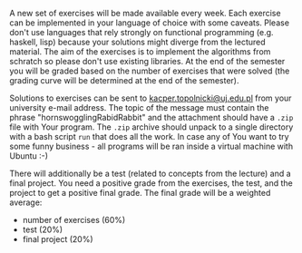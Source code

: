 A new set of exercises will be made available every week. Each 
exercise can be implemented in your language of choice with some caveats.
Please don't use languages that rely strongly on functional programming
(e.g. haskell, lisp) because your solutions might diverge from the 
lectured material. The aim of the exercises is to implement the algorithms from
schratch so please don't use existing libraries. At the end of the semester you will be graded based
on the number of exercises that were solved (the grading curve will be
determined at the end of the semester). 

Solutions to exercises can be sent to <kacper.topolnicki@uj.edu.pl> from
your university e-mail address. The
topic of the message must contain the phrase "hornswogglingRabidRabbit" and the attachment 
should have a `.zip` file with Your program. The `.zip` archive should unpack to a single directory
with a bash script `run` that does all the work. In case any of You want to try some funny business - 
all programs will be ran inside a virtual machine
with Ubuntu :-)

There will additionally be a test (related to concepts from the lecture)
and a final project. You need a positive grade from the exercises, the test,
and the project to get a positive final grade. The final grade will be a weighted
average:

* number of exercises (60%)
* test (20%)
* final project (20%)

